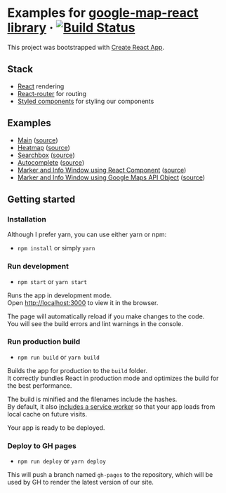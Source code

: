 # Examples for [google-map-react library](https://github.com/google-map-react/google-map-react) &middot; [![Build Status](https://travis-ci.org/google-map-react/google-map-react-examples.svg?branch=master)](https://travis-ci.org/google-map-react/google-map-react-examples)

This project was bootstrapped with [Create React App](https://github.com/facebookincubator/create-react-app).

## Stack

- [React](https://facebook.github.io/react) rendering
- [React-router](https://reacttraining.com/react-router/) for routing
- [Styled components](https://www.styled-components.com/) for styling our components

## Examples

- [Main](https://google-map-react.github.io/google-map-react-examples/?path=/story/main-example--base) ([source](https://github.com/google-map-react/google-map-react-examples/blob/master/src/examples/Main.js))
- [Heatmap](https://google-map-react.github.io/google-map-react-examples/?path=/story/heatmap-examples--base) ([source](https://github.com/google-map-react/google-map-react-examples/blob/master/src/examples/Heatmap.js))
- [Searchbox](https://google-map-react.github.io/google-map-react-examples/?path=/story/searchbox-examples--base) ([source](https://github.com/google-map-react/google-map-react-examples/blob/master/src/examples/Searchbox.js))
- [Autocomplete](https://google-map-react.github.io/google-map-react-examples/?path=/story/autocomplete-examples--base) ([source](https://github.com/google-map-react/google-map-react-examples/blob/master/src/examples/Searchbox.js))
- [Marker and Info Window using React Component](https://google-map-react.github.io/google-map-react-examples/?path=/story/markerinfo-examples--custom-component) ([source](https://github.com/google-map-react/google-map-react-examples/blob/master/src/examples/MarkerInfoWindow.js))
- [Marker and Info Window using Google Maps API Object](https://google-map-react.github.io/google-map-react-examples/?path=/story/markerinfo-examples--default-marker) ([source](https://github.com/google-map-react/google-map-react-examples/blob/master/src/examples/MarkerInfoWindowGmapsObj.js))

## Getting started

### Installation

Although I prefer yarn, you can use either yarn or npm:

- `npm install` or simply `yarn`

### Run development

- `npm start` or `yarn start`

Runs the app in development mode.<br>
Open [http://localhost:3000](http://localhost:3000) to view it in the browser.

The page will automatically reload if you make changes to the code.<br>
You will see the build errors and lint warnings in the console.

### Run production build

- `npm run build` or `yarn build`

Builds the app for production to the `build` folder.<br>
It correctly bundles React in production mode and optimizes the build for the best performance.

The build is minified and the filenames include the hashes.<br>
By default, it also [includes a service worker](https://github.com/facebook/create-react-app/blob/master/packages/react-scripts/template/README.md#making-a-progressive-web-app) so that your app loads from local cache on future visits.

Your app is ready to be deployed.

### Deploy to GH pages

- `npm run deploy` or `yarn deploy`

This will push a branch named `gh-pages` to the repository, which will be used by GH to render the latest version of our site.
